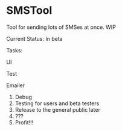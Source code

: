 # SMSTool
Tool for sending lots of SMSes at once. WIP

Current Status: In beta 

Tasks: <p/>
UI <p/>
Test <p/>
Emailer 

1. Debug
2. Testing for users and beta testers
3. Release to the general public later
4. ???
5. Profit!!!


